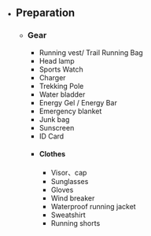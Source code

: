 - ## Preparation
	- ### Gear
		- Running vest/ Trail Running Bag
		- Head lamp
		- Sports Watch
		- Charger
		- Trekking Pole
		- Water bladder
		- Energy Gel / Energy Bar
		- Emergency blanket
		- Junk bag
		- Sunscreen
		- ID Card
		- #### Clothes
			- Visor、cap
			- Sunglasses
			- Gloves
			- Wind breaker
			- Waterproof running jacket
			- Sweatshirt
			- Running shorts